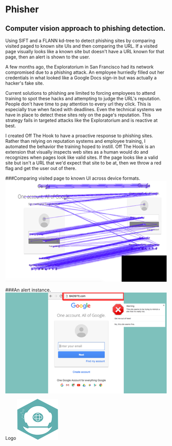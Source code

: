 # Phisher
## Computer vision approach to phishing detection.

Using SIFT and a FLANN kd-tree to detect phishing sites by comparing visited paged to known site UIs and then comparing the URL. If a visited page visually looks like a known site but doesn't have a URL known for that page, then an alert is shown to the user.

A few months ago, the Exploratorium in San Francisco had its network compromised due to a phishing attack. An employee hurriedly filled out her credentials in what looked like a Google Docs sign-in but was actually a hacker's fake site.

Current solutions to phishing are limited to forcing employees to attend training to spot these hacks and attempting to judge the URL's reputation. People don't have time to pay attention to every url they click. This is especially true when faced with deadlines. Even the technical systems we have in place to detect these sites rely on the page's reputation. This strategy fails in targeted attacks like the Exploratorium and is reactive at best.

I created Off The Hook to have a proactive response to phishing sites. Rather than relying on reputation systems and employee training, I automated the behavior the training hoped to instill. Off The Hook is an extension that visually inspects web sites as a human would do and recognizes when pages look like valid sites. If the page looks like a valid site but isn't a URL that we'd expect that site to be at, then we throw a red flag and get the user out of there. 

###Comparing visited page to known UI across device formats.
![Comparing pages](./chrome/media/screenshots/screenshot1.png "Comparing visited page to known UI across device formats.")
<br/>

###An alert instance.
![An alert instance](./chrome/media/screenshots/screenshot3.png "An alert instance.")
<br/>

Logo
![Logo](./chrome/media/icon-128.png "Logo")